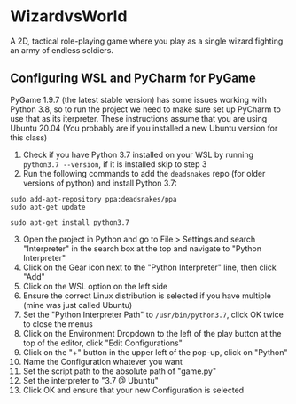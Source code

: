 # WizardvsWorld
A 2D, tactical role-playing game where you play as a single wizard fighting an army of endless soldiers.

## Configuring WSL and PyCharm for PyGame
PyGame 1.9.7 (the latest stable version) has some issues working with Python 3.8, so to run the project we need to make sure set up PyCharm to use that as its iterpreter.
These instructions assume that you are using Ubuntu 20.04 (You probably are if you installed a new Ubuntu version for this class)

1. Check if you have Python 3.7 installed on your WSL by running `python3.7 --version`, if it is installed skip to step 3
2. Run the following commands to add the `deadsnakes` repo (for older versions of python) and install Python 3.7:

```
sudo add-apt-repository ppa:deadsnakes/ppa
sudo apt-get update

sudo apt-get install python3.7
```

3. Open the project in Python and go to File > Settings and search "Interpreter" in the search box at the top and navigate to "Python Interpreter"
4. Click on the Gear icon next to the "Python Interpreter" line, then click "Add"
5. Click on the WSL option on the left side
7. Ensure the correct Linux distribution is selected if you have multiple (mine was just called Ubuntu)
7. Set the "Python Interpreter Path" to `/usr/bin/python3.7`, click OK twice to close the menus
8. Click on the Environment Dropdown to the left of the play button at the top of the editor, click "Edit Configurations"
9. Click on the "+" button in the upper left of the pop-up, click on "Python"
10. Name the Configuration whatever you want
11. Set the script path to the absolute path of "game.py"
12. Set the interpreter to "3.7 @ Ubuntu"
13. Click OK and ensure that your new Configuration is selected
